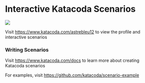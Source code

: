 # Interactive Katacoda Scenarios

[![](http://shields.katacoda.com/katacoda/astrebleu12/count.svg)](https://www.katacoda.com/astrebleu12 "Get your profile on Katacoda.com")

Visit https://www.katacoda.com/astrebleu12 to view the profile and interactive scenarios

### Writing Scenarios
Visit https://www.katacoda.com/docs to learn more about creating Katacoda scenarios

For examples, visit https://github.com/katacoda/scenario-example
